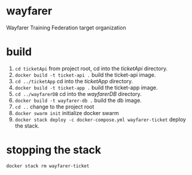 # wayfarer
Wayfarer Training Federation target organization

# build
1. `cd ticketApi` from project root, cd into the *ticketApi* directory.
1. `docker build -t ticket-api .` build the ticket-api image.
1. `cd ../ticketApp` cd into the *ticketApp* directory.
1. `docker build -t ticket-app .` build the ticket-app image.
1. `cd ../wayfarerDB` cd into the *wayfarerDB* directory.
1. `docker build -t wayfarer-db .` build the db image.
1. `cd ..` change to the project root
1. `docker swarm init` initialize docker swarm
1. `docker stack deploy -c docker-compose.yml wayfarer-ticket` deploy the stack.

# stopping the stack
`docker stack rm wayfarer-ticket`